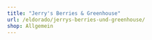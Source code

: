 ```yaml
---
title: "Jerry's Berries & Greenhouse"
url: /eldorado/jerrys-berries-und-greenhouse/
shop: Allgemein
---
```

